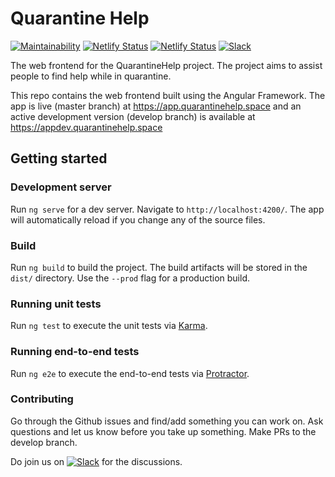 # Quarantine Help

[![Maintainability](https://api.codeclimate.com/v1/badges/0d896f70cb78338b69d9/maintainability)](https://codeclimate.com/github/Quarantine-Help/angular-web-app/maintainability)
[![Netlify Status](https://img.shields.io/netlify/9ae65f93-177f-4cc1-9428-bbe8f2360f8e?label=netlify%20live)](https://app.netlify.com/sites/quarantinehelp/deploys)
[![Netlify Status](https://img.shields.io/netlify/8524b3e9-d172-43be-931a-f81fa86f2ff8?label=netlify%20dev)](https://app.netlify.com/sites/qhdev/deploys)
[![Slack](https://cdn.brandfolder.io/5H442O3W/as/pl546j-7le8zk-ex8w65/Slack_RGB.auto?width=78&height=20)][slack-invite]

The web frontend for the QuarantineHelp project. The project aims to assist people to find help while in quarantine.

This repo contains the web frontend built using the Angular Framework. The app is live (master branch) at https://app.quarantinehelp.space and an active development version (develop branch) is available at https://appdev.quarantinehelp.space

## Getting started

### Development server

Run `ng serve` for a dev server. Navigate to `http://localhost:4200/`. The app will automatically reload if you change any of the source files.

### Build

Run `ng build` to build the project. The build artifacts will be stored in the `dist/` directory. Use the `--prod` flag for a production build.

### Running unit tests

Run `ng test` to execute the unit tests via [Karma](https://karma-runner.github.io).

### Running end-to-end tests

Run `ng e2e` to execute the end-to-end tests via [Protractor](http://www.protractortest.org/).

### Contributing

Go through the Github issues and find/add something you can work on. Ask questions and let us know before you take up something. Make PRs to the develop branch.

Do join us on [![Slack](https://cdn.brandfolder.io/5H442O3W/as/pl546j-7le8zk-ex8w65/Slack_RGB.auto?width=78&height=20)][slack-invite] for the discussions.

[slack-invite]: https://join.slack.com/t/quarantinehelp/shared_invite/zt-d0259x7q-BiC_viQhLRoQqqc5j~P0uw
